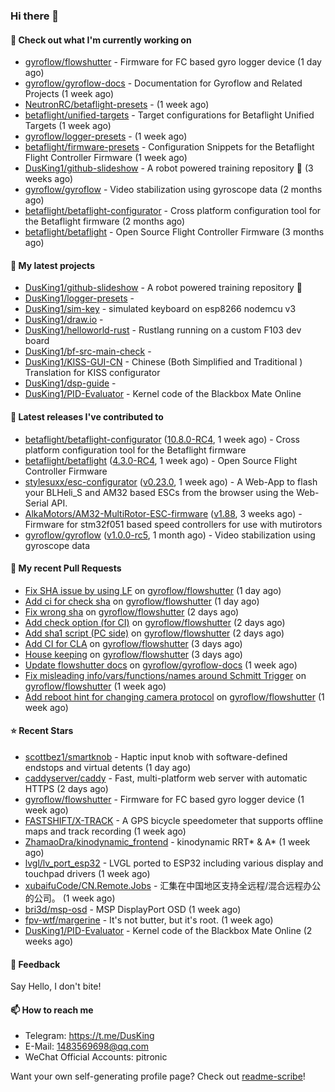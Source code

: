 ### Hi there 👋

#### 👷 Check out what I'm currently working on

- [gyroflow/flowshutter](https://github.com/gyroflow/flowshutter) - Firmware for FC based gyro logger device (1 day ago)
- [gyroflow/gyroflow-docs](https://github.com/gyroflow/gyroflow-docs) - Documentation for Gyroflow and Related Projects (1 week ago)
- [NeutronRC/betaflight-presets](https://github.com/NeutronRC/betaflight-presets) -  (1 week ago)
- [betaflight/unified-targets](https://github.com/betaflight/unified-targets) - Target configurations for Betaflight Unified Targets (1 week ago)
- [gyroflow/logger-presets](https://github.com/gyroflow/logger-presets) -  (1 week ago)
- [betaflight/firmware-presets](https://github.com/betaflight/firmware-presets) - Configuration Snippets for the Betaflight Flight Controller Firmware (1 week ago)
- [DusKing1/github-slideshow](https://github.com/DusKing1/github-slideshow) - A robot powered training repository :robot: (3 weeks ago)
- [gyroflow/gyroflow](https://github.com/gyroflow/gyroflow) - Video stabilization using gyroscope data (2 months ago)
- [betaflight/betaflight-configurator](https://github.com/betaflight/betaflight-configurator) - Cross platform configuration tool for the Betaflight firmware (2 months ago)
- [betaflight/betaflight](https://github.com/betaflight/betaflight) - Open Source Flight Controller Firmware (3 months ago)

#### 🌱 My latest projects

- [DusKing1/github-slideshow](https://github.com/DusKing1/github-slideshow) - A robot powered training repository :robot:
- [DusKing1/logger-presets](https://github.com/DusKing1/logger-presets) - 
- [DusKing1/sim-key](https://github.com/DusKing1/sim-key) - simulated keyboard on esp8266 nodemcu v3
- [DusKing1/draw.io](https://github.com/DusKing1/draw.io) - 
- [DusKing1/helloworld-rust](https://github.com/DusKing1/helloworld-rust) - Rustlang running on a custom F103 dev board
- [DusKing1/bf-src-main-check](https://github.com/DusKing1/bf-src-main-check) - 
- [DusKing1/KISS-GUI-CN](https://github.com/DusKing1/KISS-GUI-CN) - Chinese (Both Simplified and Traditional ) Translation for KISS configurator
- [DusKing1/dsp-guide](https://github.com/DusKing1/dsp-guide) - 
- [DusKing1/PID-Evaluator](https://github.com/DusKing1/PID-Evaluator) - Kernel code of the Blackbox Mate Online

#### 🔭 Latest releases I've contributed to

- [betaflight/betaflight-configurator](https://github.com/betaflight/betaflight-configurator) ([10.8.0-RC4](https://github.com/betaflight/betaflight-configurator/releases/tag/10.8.0-RC4), 1 week ago) - Cross platform configuration tool for the Betaflight firmware
- [betaflight/betaflight](https://github.com/betaflight/betaflight) ([4.3.0-RC4](https://github.com/betaflight/betaflight/releases/tag/4.3.0-RC4), 1 week ago) - Open Source Flight Controller Firmware
- [stylesuxx/esc-configurator](https://github.com/stylesuxx/esc-configurator) ([v0.23.0](https://github.com/stylesuxx/esc-configurator/releases/tag/v0.23.0), 1 week ago) - A Web-App to flash your BLHeli_S and AM32 based ESCs from the browser using the Web-Serial API.
- [AlkaMotors/AM32-MultiRotor-ESC-firmware](https://github.com/AlkaMotors/AM32-MultiRotor-ESC-firmware) ([v1.88](https://github.com/AlkaMotors/AM32-MultiRotor-ESC-firmware/releases/tag/v1.88), 3 weeks ago) - Firmware for stm32f051 based speed controllers for use with mutirotors
- [gyroflow/gyroflow](https://github.com/gyroflow/gyroflow) ([v1.0.0-rc5](https://github.com/gyroflow/gyroflow/releases/tag/v1.0.0-rc5), 1 month ago) - Video stabilization using gyroscope data

#### 🔨 My recent Pull Requests

- [Fix SHA issue by using LF](https://github.com/gyroflow/flowshutter/pull/99) on [gyroflow/flowshutter](https://github.com/gyroflow/flowshutter) (1 day ago)
- [Add ci for check sha](https://github.com/gyroflow/flowshutter/pull/98) on [gyroflow/flowshutter](https://github.com/gyroflow/flowshutter) (1 day ago)
- [Fix wrong sha](https://github.com/gyroflow/flowshutter/pull/97) on [gyroflow/flowshutter](https://github.com/gyroflow/flowshutter) (2 days ago)
- [Add check option (for CI)](https://github.com/gyroflow/flowshutter/pull/96) on [gyroflow/flowshutter](https://github.com/gyroflow/flowshutter) (2 days ago)
- [Add sha1 script (PC side)](https://github.com/gyroflow/flowshutter/pull/95) on [gyroflow/flowshutter](https://github.com/gyroflow/flowshutter) (2 days ago)
- [Add CI for CLA](https://github.com/gyroflow/flowshutter/pull/91) on [gyroflow/flowshutter](https://github.com/gyroflow/flowshutter) (3 days ago)
- [House keeping](https://github.com/gyroflow/flowshutter/pull/90) on [gyroflow/flowshutter](https://github.com/gyroflow/flowshutter) (3 days ago)
- [Update flowshutter docs](https://github.com/gyroflow/gyroflow-docs/pull/8) on [gyroflow/gyroflow-docs](https://github.com/gyroflow/gyroflow-docs) (1 week ago)
- [Fix misleading info/vars/functions/names around Schmitt Trigger](https://github.com/gyroflow/flowshutter/pull/89) on [gyroflow/flowshutter](https://github.com/gyroflow/flowshutter) (1 week ago)
- [Add reboot hint for changing camera protocol](https://github.com/gyroflow/flowshutter/pull/88) on [gyroflow/flowshutter](https://github.com/gyroflow/flowshutter) (1 week ago)

#### ⭐ Recent Stars

- [scottbez1/smartknob](https://github.com/scottbez1/smartknob) - Haptic input knob with software-defined endstops and virtual detents (1 day ago)
- [caddyserver/caddy](https://github.com/caddyserver/caddy) - Fast, multi-platform web server with automatic HTTPS (2 days ago)
- [gyroflow/flowshutter](https://github.com/gyroflow/flowshutter) - Firmware for FC based gyro logger device (1 week ago)
- [FASTSHIFT/X-TRACK](https://github.com/FASTSHIFT/X-TRACK) - A GPS bicycle speedometer that supports offline maps and track recording  (1 week ago)
- [ZhamaoDra/kinodynamic_frontend](https://github.com/ZhamaoDra/kinodynamic_frontend) - kinodynamic RRT* &amp; A* (1 week ago)
- [lvgl/lv_port_esp32](https://github.com/lvgl/lv_port_esp32) - LVGL ported to ESP32 including various display and touchpad drivers (1 week ago)
- [xubaifuCode/CN.Remote.Jobs](https://github.com/xubaifuCode/CN.Remote.Jobs) - 汇集在中国地区支持全远程/混合远程办公的公司。 (1 week ago)
- [bri3d/msp-osd](https://github.com/bri3d/msp-osd) - MSP DisplayPort OSD (1 week ago)
- [fpv-wtf/margerine](https://github.com/fpv-wtf/margerine) - It&#39;s not butter, but it&#39;s root. (1 week ago)
- [DusKing1/PID-Evaluator](https://github.com/DusKing1/PID-Evaluator) - Kernel code of the Blackbox Mate Online (2 weeks ago)

#### 💬 Feedback

Say Hello, I don't bite!

#### 📫 How to reach me

- Telegram: https://t.me/DusKing
- E-Mail: 1483569698@qq.com
- WeChat Official Accounts: pitronic

Want your own self-generating profile page? Check out [readme-scribe](https://github.com/muesli/readme-scribe)!
